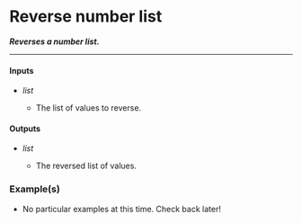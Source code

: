 # Reverse number list

**_Reverses a number list._**

---


#### Inputs

* _list_

  * The list of values to reverse.


#### Outputs

* _list_

  * The reversed list of values.


### Example(s)

* No particular examples at this time. Check back later!
